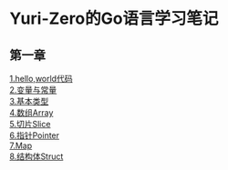 # Yuri-Zero的Go语言学习笔记
## 第一章
[1.hello,world代码](1-1HelloWorld/hello/hello.go)<br>
[2.变量与常量](1-2Variable-Const/1.2变量与常量笔记.md)<br>
[3.基本类型](1-3基本类型笔记/基本类型.md)<br>
[4.数组Array](1-4Array/Golang数组笔记.md)<br>
[5.切片Slice](1-5Slice/1.5切片笔记.md)<br>
[6.指针Pointer](1-6Pointer/1.6指针笔记.md)<br>
[7.Map](1-7Map/1.7Map笔记.md)<br>
[8.结构体Struct](1-8Struct/1.8结构体笔记.md)